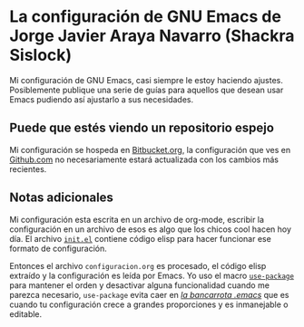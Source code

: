 # La configuración de GNU Emacs de Jorge Javier Araya Navarro (Shackra Sislock)

Mi configuración de GNU Emacs, casi siempre le estoy haciendo ajustes. Posiblemente publique una serie de
guías para aquellos que desean usar Emacs pudiendo así ajustarlo a sus necesidades.

## Puede que estés viendo un repositorio espejo

Mi configuración se hospeda en [Bitbucket.org](https://bitbucket.org/shackra/.emacs.d/), la configuración que
ves en [Github.com](https://github.com/shackra/.emacs.d/) no necesariamente estará actualizada con los cambios
más recientes.

## Notas adicionales

Mi configuración esta escrita en un archivo de org-mode, escribir la configuración en un archivo de
esos es algo que los chicos cool hacen hoy día. El archivo [`init.el`](init.el) contiene código elisp para
hacer funcionar ese formato de configuración.

Entonces el archivo `configuracion.org` es procesado, el código elisp extraído y la configuración es leída por
Emacs. Yo uso el macro [`use-package`](https://github.com/jwiegley/use-package) para mantener el orden y desactivar alguna funcionalidad cuando me parezca necesario, `use-package` evita caer en [*la bancarrota .emacs*](http://emacsblog.org/2007/10/07/declaring-emacs-bankruptcy/) que es cuando tu configuración crece a grandes proporciones y es inmanejable o editable.
